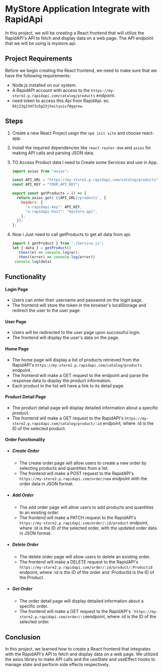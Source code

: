 # MyStore Application Integrate with RapidApi

In this project, we will be creating a React frontend that will utilize the RapidAPI's API to fetch and display data on a web page. The API endpoint that we will be using is mystore.api.

## Project Requirements

Before we begin creating the React frontend, we need to make sure that we have the following requirements:

- Node.js installed on our system.
- A RapidAPI account with access to the `https://my-store2.p.rapidapi.com/catalog/products` endpoint.
- need token to access this Api from RapidApi. ex. `6bj23g234f3u5g23jheityuiv78gqrew`.

## Steps

1. Create a new React Project usign the `npm init vite` and choose react-app.

2. Install the required dependencies like `react-router-dom` and `axios` for making API calls and parsing JSON data.

3. TO Access Product data I need to Create some Services and use in App.

   ```js
   import axios from "axios";

   const API_URL = "https://my-store2.p.rapidapi.com/catalog/products";
   const API_KEY = "YOUR_API_KEY";

   export const getProducts = () => {
     return axios.get(`${API_URL}/products`, {
       headers: {
         "x-rapidapi-key": API_KEY,
         "x-rapidapi-host": "mystore.api",
       },
     });
   };
   ```

4. Now i Just need to call getProducts to get all data from api.
   ```js
   import { getProduct } from "./Service.js";
   let { data } = getProduct()
     .then((e) => console.log(e));
     .then((error) => console.log(error))
    console.log(data)
   ```

## Functionality

#### Login Page

- Users can enter their username and password on the login page.
- The frontend will store the token in the browser's localStorage and redirect the user to the user page.

#### User Page

- Users will be redirected to the user page upon successful login.
- The frontend will display the user's data on the page.

#### Home Page

- The home page will display a list of products retrieved from the RapidAPI's `https://my-store2.p.rapidapi.com/catalog/products` endpoint.
- The frontend will make a GET request to the endpoint and parse the response data to display the product information.
- Each product in the list will have a link to its detail page.

#### Product Detail Page

- The product detail page will display detailed information about a specific product.
- The frontend will make a GET request to the RapidAPI's `https://my-store2.p.rapidapi.com/catalog/product/:id` endpoint, where :id is the ID of the selected product.

#### Order Functionality

- ##### Create Order

  - The create order page will allow users to create a new order by selecting products and quantities from a list.
  - The frontend will make a POST request to the RapidAPI's `https://my-store2.p.rapidapi.com/order/new` endpoint with the order data in JSON format.

- ##### Add Order

  - The add order page will allow users to add products and quantities to an existing order.
  - The frontend will make a PATCH request to the RapidAPI's `https://my-store2.p.rapidapi.com/order/:id/product` endpoint, where :id is the ID of the selected order, with the updated order data in JSON format.

- ##### Delete Order

  - The delete order page will allow users to delete an existing order.
  - The frontend will make a DELETE request to the RapidAPI's `https://my-store2.p.rapidapi.com/order/:id/product/:Productid` endpoint, where :id is the ID of the order and :ProductId is the ID of the Product.

- ##### Get Order

  - The order detail page will display detailed information about a specific order.
  - The frontend will make a GET request to the RapidAPI's `'https://my-store2.p.rapidapi.com/order/:id`endpoint, where :id is the ID of the selected order.

## Conclusion

In this project, we learned how to create a React frontend that integrates with the RapidAPI's API to fetch and display data on a web page. We utilized the axios library to make API calls and the useState and useEffect hooks to manage state and perform side effects respectively.
